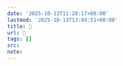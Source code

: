 ```yaml
---
date: '2025-10-13T11:28:17+08:00'
lastmod: '2025-10-13T13:04:51+08:00'
title: 󰜕
url: 󰜕
tags: []
src:
note:
---
```


